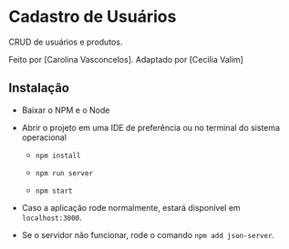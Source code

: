 # Cadastro de Usuários

<p>CRUD de usuários e produtos.</p>
<p>Feito por [Carolina Vasconcelos]<https://github.com/carolvasc>. Adaptado por [Cecilia Valim]<https://github.com/cissavalim></p>

## Instalação

-  Baixar o NPM e o Node

-  Abrir o projeto em uma IDE de preferência ou no terminal do sistema operacional

   -  `npm install`

   -  `npm run server`

   -  `npm start`

-  Caso a aplicação rode normalmente, estará disponível em `localhost:3000`.

-  Se o servidor não funcionar, rode o comando `npm add json-server`.
